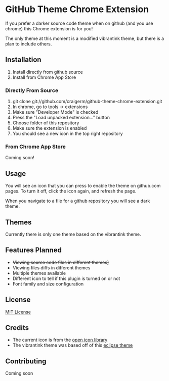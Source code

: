 GitHub Theme Chrome Extension
====

If you prefer a darker source code theme when on github (and you use chrome)
this Chrome extension is for you!

The only theme at this moment is a modified vibrantink theme, but there is a
plan to include others.

Installation
------------
1. Install directly from github source
2. Install from Chrome App Store 

### Directly From Source
1. git clone git://github.com/craigerm/github-theme-chrome-extension.git
2. In chrome, go to tools -> extensions
3. Make sure "Developer Mode" is checked
4. Press the "Load unpacked extension..." button
5. Choose folder of this repository
6. Make sure the extension is enabled
7. You should see a new icon in the top right repository

### From Chrome App Store
Coming soon!

Usage
-----
You will see an icon that you can press to enable the theme on github.com
pages. To turn it off, click the icon again, and refresh the page.

When you navigate to a file for a github repository you will see a dark theme.

Themes
------
Currently there is only one theme based on the vibrantink theme. 

Features Planned
---------------
* <del>Viewing source code files in different themes]</del>
* <del>Viewing files diffs in different themes</del>
* Multiple themes available
* Different icon to tell if this plugin is turned on or not
* Font family and size configuration

License
-------
[MIT
License](https://github.com/craigerm/github-theme-chrome-extension/blob/master/LICENSE.md)

Credits
-----
* The current icon is from the [open icon library](http://openiconlibrary.sourceforge.net/)
* The vibrantink theme was based off of this [eclipse theme](http://www.eclipsecolorthemes.org/?view=theme&id=3)

Contributing
------------
Coming soon


